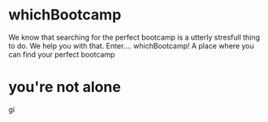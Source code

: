 # whichBootcamp
We know that searching for the perfect bootcamp is a utterly stresfull thing to do. We help you with that. Enter.... whichBootcamp! A place where you can find your perfect bootcamp

# you're not alone
gi